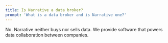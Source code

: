 ```yaml
---
title: Is Narrative a data broker?
prompt: 'What is a data broker and is Narrative one?'
---
```

No. Narrative neither buys nor sells data. We provide software that powers data collaboration between companies.
